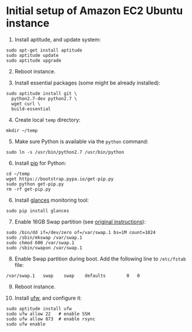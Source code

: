 Initial setup of Amazon EC2 Ubuntu instance
===========================================

1. Install aptitude, and update system:
```
sudo apt-get install aptitude
sudo aptitude update
sudo aptitude upgrade
```

2. Reboot instance.

3. Install essential packages (some might be already installed):
```
sudo aptitude install git \
  python2.7-dev python2.7 \
  wget curl \
  build-essential
```

4. Create local `temp` directory:
```
mkdir ~/temp
```

5. Make sure Python is available via the `python` command:
```
sudo ln -s /usr/bin/python2.7 /usr/bin/python

```

6. Install [pip](https://pypi.python.org/pypi/pip) for Python:
```
cd ~/temp
wget https://bootstrap.pypa.io/get-pip.py
sudo python get-pip.py
rm -rf get-pip.py
```

6. Install [glances](https://github.com/nicolargo/glances) monitoring tool:
```
sudo pip install glances
```

7. Enable 16GB Swap partition (see [original instructions](https://stackoverflow.com/questions/17173972/how-do-you-add-swap-to-an-ec2-instance)):
```
sudo /bin/dd if=/dev/zero of=/var/swap.1 bs=1M count=1024
sudo /sbin/mkswap /var/swap.1
sudo chmod 600 /var/swap.1
sudo /sbin/swapon /var/swap.1
```

8. Enable Swap partition during boot. Add the following line to `/etc/fstab` file:
```
/var/swap.1   swap    swap    defaults        0   0
```

9. Reboot instance.

10. Install [ufw](https://launchpad.net/ufw), and configure it:

```
sudo aptitude install ufw
sudo ufw allow 22   # enable SSH
sudo ufw allow 873  # enable rsync
sudo ufw enable
```

